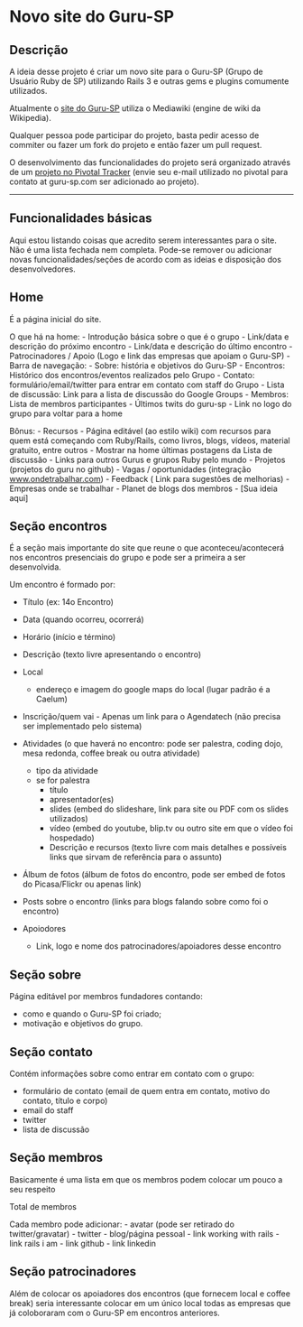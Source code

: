# Novo site do Guru-SP

## Descrição

A ideia desse projeto é criar um novo site para o Guru-SP (Grupo de Usuário Ruby de SP) utilizando Rails 3 e outras gems e plugins comumente utilizados.

Atualmente o [site do Guru-SP](http://www.guru-sp.org) utiliza o Mediawiki (engine de wiki da Wikipedia).

Qualquer pessoa pode participar do projeto, basta pedir acesso de commiter ou fazer um fork do projeto e então fazer um pull request.

O desenvolvimento das funcionalidades do projeto será organizado através de um [projeto no Pivotal Tracker](https://www.pivotaltracker.com/projects/211425) (envie seu e-mail utilizado no pivotal para contato at guru-sp.com ser adicionado ao projeto).

***

## Funcionalidades básicas

Aqui estou listando coisas que acredito serem interessantes para o site. Não é uma lista fechada nem completa. Pode-se remover ou adicionar novas funcionalidades/seções de acordo com as ideias e disposição dos desenvolvedores.

## Home

  É a página inicial do site.

  O que há na home:
    - Introdução básica sobre o que é o grupo
    - Link/data e descrição do próximo encontro
    - Link/data e descrição do último encontro
    - Patrocinadores / Apoio (Logo e link das empresas que apoiam o Guru-SP)
    - Barra de navegação:
        - Sobre: história e objetivos do Guru-SP
        - Encontros: Histórico dos encontros/eventos realizados pelo Grupo
        - Contato: formulário/email/twitter para entrar em contato com staff do Grupo
        - Lista de discussão: Link para a lista de discussão do Google Groups
        - Membros: Lista de membros participantes
    - Últimos twits do guru-sp
    - Link no logo do grupo para voltar para a home


  Bônus:
    - Recursos - Página editável (ao estilo wiki) com recursos para quem está começando com Ruby/Rails, como livros,
      blogs, vídeos, material gratuito, entre outros
    - Mostrar na home últimas postagens da Lista de discussão
    - Links para outros Gurus e grupos Ruby pelo mundo
    - Projetos (projetos do guru no github)
    - Vagas / oportunidades (integração www.ondetrabalhar.com)
    - Feedback ( Link para sugestões de melhorias)
    - Empresas onde se trabalhar
    - Planet de blogs dos membros
    - [Sua ideia aqui]

## Seção encontros

É a seção mais importante do site que reune o que aconteceu/acontecerá nos encontros presenciais do grupo e pode ser a primeira a ser desenvolvida.

Um encontro é formado por:
  - Título (ex: 14o Encontro)
  - Data (quando ocorreu, ocorrerá)
  - Horário (início e término)
  - Descrição (texto livre apresentando o encontro)

  - Local
    - endereço e imagem do google maps do local (lugar padrão é a Caelum)

  - Inscrição/quem vai - Apenas um link para o Agendatech (não precisa ser implementado pelo sistema)

  - Atividades (o que haverá no encontro: pode ser palestra, coding dojo, mesa redonda, coffee break ou outra atividade)
    - tipo da atividade
    - se for palestra
      - título
      - apresentador(es)
      - slides (embed do slideshare, link para site ou PDF com os slides utilizados)
      - vídeo  (embed do youtube, blip.tv ou outro site em que o vídeo foi hospedado)
      - Descrição e recursos (texto livre com mais detalhes e possíveis links que sirvam de referência para o assunto)


  - Álbum de fotos (álbum de fotos do encontro, pode ser embed de fotos do Picasa/Flickr ou apenas link)

  - Posts sobre o encontro (links para blogs falando sobre como foi o encontro)

  - Apoiodores
    - Link, logo e nome dos patrocinadores/apoiadores desse encontro


## Seção sobre

  Página editável por membros fundadores contando:
   - como e quando o Guru-SP foi criado;
   - motivação e objetivos do grupo.


## Seção contato

  Contém informações sobre como entrar em contato com o grupo:
   - formulário de contato (email de quem entra em contato, motivo do contato, título e corpo)
   - email do staff
   - twitter
   - lista de discussão


## Seção membros

  Basicamente é uma lista em que os membros podem colocar um pouco a seu respeito

  Total de membros

  Cada membro pode adicionar:
    - avatar (pode ser retirado do twitter/gravatar)
    - twitter
    - blog/página pessoal
    - link working with rails
    - link rails i am
    - link github
    - link linkedin

## Seção patrocinadores

  Além de colocar os apoiadores dos encontros (que fornecem local e coffee break) seria interessante colocar em um único local todas as empresas que já coloboraram com o Guru-SP em encontros anteriores.
